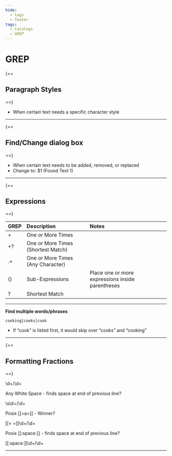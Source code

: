 ```yaml
---
hide:
  - tags
  - footer
tags:
  - Catalogs
  - GREP
---
```


# **GREP**


{==

## **Paragraph Styles**

==}

- When certain text needs a specific character style


---


{==

## **Find/Change dialog box**

==}

- When certain text needs to be added, removed, or replaced
- Change to: $1 (Found Text 1)


---


{==

## **Expressions**

==}

| GREP | Description | Notes |
| :----- | :---------- | :---- |
| + | One or More Times |  |
| +? | One or More Times (Shortest Match) |  |
| .+ | One or More Times (Any Character) |  |
| () | Sub-Expressions | Place one or more expressions inside parentheses |
| ? | Shortest Match |  |


---


**Find multiple words/phrases**

    cooking|cooks|cook

- If “cook” is listed first, it would skip over “cooks” and “cooking”


---


{==

## **Formatting Fractions**

==}

\d+/\d+

Any White Space - finds space at end of previous line?

\s\d+/\d+

Posix [[=a=]] - Winner?

[[= =]]\d+/\d+

Posix [[:space:]] - finds space at end of previous line?

[[:space:]]\d+/\d+


---
